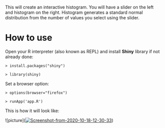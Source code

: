 This will create an interactive histogram. You will have a slider on the left and histogram on the right. 
Histogram generates a standard normal distribution from the number of values you select using the 
slider.

# How to use

Open your R interpreter (also known as REPL) and install **Shiny** library if not already done:

`> install.packages("shiny")`

`> library(shiny)`

Set a browser option: 

`> options(browser="firefox")`

`> runApp('app.R')`

This is how it will look like:

![picture](<a href='https://postimg.cc/NycvrKrx' target='_blank'><img src='https://i.postimg.cc/NycvrKrx/Screenshot-from-2020-10-18-12-30-33.png' border='0' alt='Screenshot-from-2020-10-18-12-30-33'/></a>)

